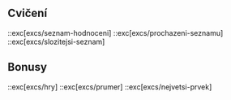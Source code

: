 ## Cvičení
::exc[excs/seznam-hodnoceni]
::exc[excs/prochazeni-seznamu]
::exc[excs/slozitejsi-seznam]

## Bonusy
::exc[excs/hry]
::exc[excs/prumer]
::exc[excs/nejvetsi-prvek]
